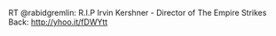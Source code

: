 <!--
id: 1729849620
link: http://kevinisom.info/post/1729849620/rt-rabidgremlin-r-i-p-irvin-kershner-director
slug: rt-rabidgremlin-r-i-p-irvin-kershner-director
date: Tue Nov 30 2010 10:01:02 GMT+1300 (NZDT)
raw: {"blog_name":"kevinisom","id":1729849620,"post_url":"http://kevinisom.info/post/1729849620/rt-rabidgremlin-r-i-p-irvin-kershner-director","slug":"rt-rabidgremlin-r-i-p-irvin-kershner-director","type":"text","date":"2010-11-29 21:01:02 GMT","timestamp":1291064462,"state":"published","format":"html","reblog_key":"qEPLTD1F","tags":[],"short_url":"http://tmblr.co/Zw68Yy1d6saK","highlighted":[],"feed_item":"http://twitter.com/kev_nz/statuses/9332484894363648","from_feed_id":"650289","note_count":0,"title":null,"body":"<p>RT @rabidgremlin: R.I.P Irvin Kershner - Director of The Empire Strikes Back: <a href=\"http://yhoo.it/fDWYtt\" target=\"_blank\">http://yhoo.it/fDWYtt</a></p>"}
publish: 2010-11-030
tags: 
title: null
-->


RT @rabidgremlin: R.I.P Irvin Kershner - Director of The Empire Strikes
Back: <http://yhoo.it/fDWYtt>



